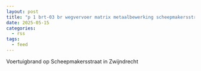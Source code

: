 ```yaml
---
layout: post
title: "p 1 brt-03 br wegvervoer matrix metaalbewerking scheepmakersstraat zwijndrecht 186231"
date: 2025-05-15
categories: 
  - rss
tags: 
  - feed
---
```


Voertuigbrand op Scheepmakersstraat in Zwijndrecht
